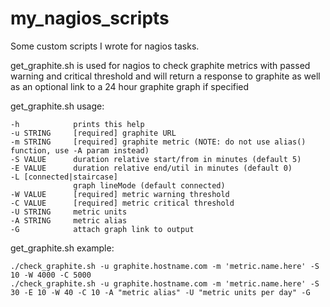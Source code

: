 # my_nagios_scripts
Some custom scripts I wrote for nagios tasks.

get_graphite.sh is used for nagios to check graphite metrics with passed warning and critical threshold and will return a response to graphite as well as an optional link to a 24 hour graphite graph if specified

get_graphite.sh usage:

    -h            prints this help
    -u STRING     [required] graphite URL
    -m STRING     [required] graphite metric (NOTE: do not use alias() function, use -A param instead)
    -S VALUE      duration relative start/from in minutes (default 5)
    -E VALUE      duration relative end/util in minutes (default 0)
    -L [connected|staircase]
                  graph lineMode (default connected)
    -W VALUE      [required] metric warning threshold
    -C VALUE      [required] metric critical threshold
    -U STRING     metric units
    -A STRING     metric alias
    -G            attach graph link to output
    
get_graphite.sh example:

    ./check_graphite.sh -u graphite.hostname.com -m 'metric.name.here' -S 10 -W 4000 -C 5000
    ./check_graphite.sh -u graphite.hostname.com -m 'metric.name.here' -S 30 -E 10 -W 40 -C 10 -A "metric alias" -U "metric units per day" -G 

